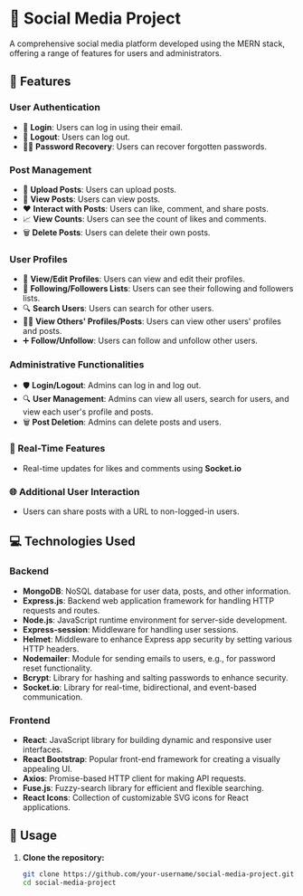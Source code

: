 # 🌟 Social Media Project

A comprehensive social media platform developed using the MERN stack, offering a range of features for users and administrators.

## 🚀 Features

### User Authentication

- 🔐 **Login**: Users can log in using their email.
- 🚪 **Logout**: Users can log out.
- 🕵️‍♂️ **Password Recovery**: Users can recover forgotten passwords.

### Post Management

- 📝 **Upload Posts**: Users can upload posts.
- 👀 **View Posts**: Users can view posts.
- ❤️ **Interact with Posts**: Users can like, comment, and share posts.
- 📈 **View Counts**: Users can see the count of likes and comments.
- 🗑️ **Delete Posts**: Users can delete their own posts.

### User Profiles

- 👤 **View/Edit Profiles**: Users can view and edit their profiles.
- 👥 **Following/Followers Lists**: Users can see their following and followers lists.
- 🔍 **Search Users**: Users can search for other users.
- 🧑‍💻 **View Others' Profiles/Posts**: Users can view other users' profiles and posts.
- ➕ **Follow/Unfollow**: Users can follow and unfollow other users.

### Administrative Functionalities

- 🛡️ **Login/Logout**: Admins can log in and log out.
- 🔍 **User Management**: Admins can view all users, search for users, and view each user's profile and posts.
- 🗑️ **Post Deletion**: Admins can delete posts and users.

### 🚀 Real-Time Features

- Real-time updates for likes and comments using **Socket.io**

### 🌐 Additional User Interaction

- Users can share posts with a URL to non-logged-in users.

## 💻 Technologies Used

### Backend

- **MongoDB**: NoSQL database for user data, posts, and other information.
- **Express.js**: Backend web application framework for handling HTTP requests and routes.
- **Node.js**: JavaScript runtime environment for server-side development.
- **Express-session**: Middleware for handling user sessions.
- **Helmet**: Middleware to enhance Express app security by setting various HTTP headers.
- **Nodemailer**: Module for sending emails to users, e.g., for password reset functionality.
- **Bcrypt**: Library for hashing and salting passwords to enhance security.
- **Socket.io**: Library for real-time, bidirectional, and event-based communication.

### Frontend

- **React**: JavaScript library for building dynamic and responsive user interfaces.
- **React Bootstrap**: Popular front-end framework for creating a visually appealing UI.
- **Axios**: Promise-based HTTP client for making API requests.
- **Fuse.js**: Fuzzy-search library for efficient and flexible searching.
- **React Icons**: Collection of customizable SVG icons for React applications.

## 🚦 Usage

1. **Clone the repository:**

   ```bash
   git clone https://github.com/your-username/social-media-project.git
   cd social-media-project

